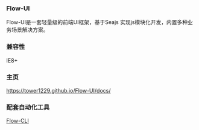 ### Flow-UI

Flow-UI是一套轻量级的前端UI框架，基于Seajs 实现js模块化开发，内置多种业务场景解决方案。

### 兼容性

IE8+

### 主页

https://tower1229.github.io/Flow-UI/docs/

### 配套自动化工具

[Flow-CLI](https://tower1229.github.com/Flow-CLI/docs/)

